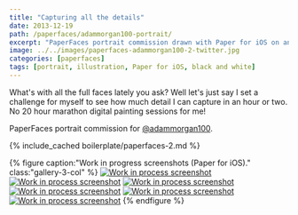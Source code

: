 ```yaml
---
title: "Capturing all the details"
date: 2013-12-19
path: /paperfaces/adammorgan100-portrait/
excerpt: "PaperFaces portrait commission drawn with Paper for iOS on an iPad."
image: ../../images/paperfaces-adammorgan100-2-twitter.jpg
categories: [paperfaces]
tags: [portrait, illustration, Paper for iOS, black and white]
---
```


What's with all the full faces lately you ask? Well let's just say I set a challenge for myself to see how much detail I can capture in an hour or two. No 20 hour marathon digital painting sessions for me!

PaperFaces portrait commission for [@adammorgan100](https://twitter.com/adammorgan100).

{% include_cached boilerplate/paperfaces-2.md %}

{% figure caption:"Work in progress screenshots (Paper for iOS)." class:"gallery-3-col" %}
[![Work in process screenshot](../../images/paperfaces-adammorgan100-2-process-1-600.jpg)](../../images/paperfaces-adammorgan100-2-process-1-lg.jpg)
[![Work in process screenshot](../../images/paperfaces-adammorgan100-2-process-2-600.jpg)](../../images/paperfaces-adammorgan100-2-process-2-lg.jpg)
[![Work in process screenshot](../../images/paperfaces-adammorgan100-2-process-3-600.jpg)](../../images/paperfaces-adammorgan100-2-process-3-lg.jpg)
[![Work in process screenshot](../../images/paperfaces-adammorgan100-2-process-4-600.jpg)](../../images/paperfaces-adammorgan100-2-process-4-lg.jpg)
[![Work in process screenshot](../../images/paperfaces-adammorgan100-2-process-5-600.jpg)](../../images/paperfaces-adammorgan100-2-process-5-lg.jpg)
[![Work in process screenshot](../../images/paperfaces-adammorgan100-2-process-6-600.jpg)](../../images/paperfaces-adammorgan100-2-process-6-lg.jpg)
{% endfigure %}
